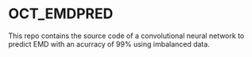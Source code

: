 # OCT_EMDPRED
This repo contains the source code of a convolutional neural network to predict EMD with an acurracy of 99% using imbalanced data. 
